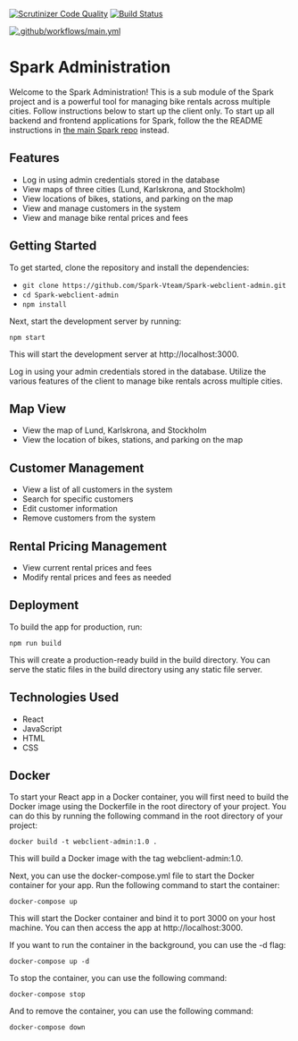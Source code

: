 [![Scrutinizer Code Quality](https://scrutinizer-ci.com/g/Spark-Vteam/Spark-webclient-admin/badges/quality-score.png?b=main)](https://scrutinizer-ci.com/g/Spark-Vteam/Spark-webclient-admin/?branch=main) [![Build Status](https://scrutinizer-ci.com/g/Spark-Vteam/Spark-webclient-admin/badges/build.png?b=main)](https://scrutinizer-ci.com/g/Spark-Vteam/Spark-webclient-admin/build-status/main)

[![.github/workflows/main.yml](https://github.com/Spark-Vteam/Spark-webclient-admin/actions/workflows/main.yml/badge.svg)](https://github.com/Spark-Vteam/Spark-webclient-admin/actions/workflows/main.yml)

# Spark Administration

Welcome to the Spark Administration! This is a sub module of the Spark project and is a powerful tool for managing bike rentals across multiple cities. Follow instructions below to start up the client only. To start up all backend and frontend applications for Spark, follow the the README instructions in [the main Spark repo](https://github.com/Spark-Vteam/Spark-Project) instead.

## Features

- Log in using admin credentials stored in the database
- View maps of three cities (Lund, Karlskrona, and Stockholm)
- View locations of bikes, stations, and parking on the map
- View and manage customers in the system
- View and manage bike rental prices and fees

## Getting Started

To get started, clone the repository and install the dependencies:

- `git clone https://github.com/Spark-Vteam/Spark-webclient-admin.git`  
- `cd Spark-webclient-admin`  
- `npm install` 


Next, start the development server by running:

`npm start`

This will start the development server at http://localhost:3000.

Log in using your admin credentials stored in the database.
Utilize the various features of the client to manage bike rentals across multiple cities.

## Map View

- View the map of Lund, Karlskrona, and Stockholm
- View the location of bikes, stations, and parking on the map

## Customer Management

- View a list of all customers in the system
- Search for specific customers
- Edit customer information
- Remove customers from the system

## Rental Pricing Management
- View current rental prices and fees
- Modify rental prices and fees as needed

## Deployment

To build the app for production, run:

`npm run build`

This will create a production-ready build in the build directory. You can serve the static files in the build directory using any static file server.

## Technologies Used
- React
- JavaScript
- HTML
- CSS

## Docker

To start your React app in a Docker container, you will first need to build the Docker image using the Dockerfile in the root directory of your project. You can do this by running the following command in the root directory of your project:

`docker build -t webclient-admin:1.0 .`

This will build a Docker image with the tag webclient-admin:1.0.

Next, you can use the docker-compose.yml file to start the Docker container for your app. Run the following command to start the container:

`docker-compose up`

This will start the Docker container and bind it to port 3000 on your host machine. You can then access the app at http://localhost:3000.

If you want to run the container in the background, you can use the -d flag:

`docker-compose up -d`

To stop the container, you can use the following command:

`docker-compose stop`

And to remove the container, you can use the following command:

`docker-compose down`
